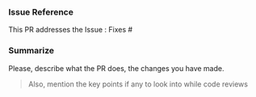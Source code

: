 ### Issue Reference
This PR addresses the Issue : Fixes #

### Summarize
Please, describe what the PR does, the changes you have made.

> Also, mention the key points if any to look into while code reviews
